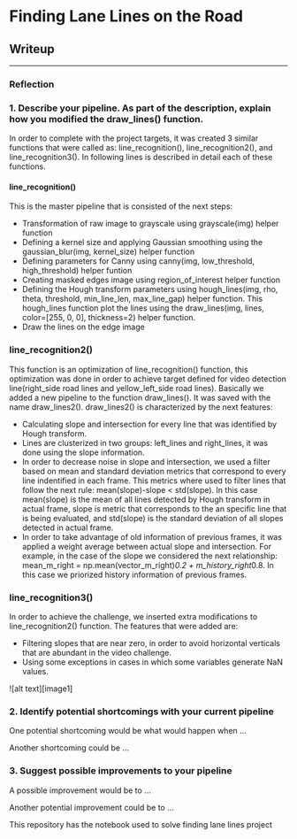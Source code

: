 # Finding Lane Lines on the Road
## Writeup
---
### Reflection

### 1. Describe your pipeline. As part of the description, explain how you modified the draw_lines() function.
In order to complete with the project targets, it was created 3 similar functions that were called as: line_recognition(), line_recognition2(), and line_recognition3(). In following lines is described in detail each of these functions.

#### line_recognition()

This is the master pipeline that is consisted of the next steps:
- Transformation of raw image to grayscale using grayscale(img) helper function
- Defining a kernel size and applying Gaussian smoothing using the gaussian_blur(img, kernel_size) helper function
- Defining parameters for Canny using canny(img, low_threshold, high_threshold) helper funtion
- Creating masked edges image using region_of_interest helper function 
- Defining the Hough transform parameters using hough_lines(img, rho, theta, threshold, min_line_len, max_line_gap) helper function. This hough_lines function plot the lines using the draw_lines(img, lines, color=[255, 0, 0], thickness=2) helper function.
- Draw the lines on the edge image

### line_recognition2()

This function is an optimization of line_recognition() function, this optimization was done in order to achieve target defined for video detection line(right_side road lines and yellow_left_side road lines). Basically we added a new pipeline to the function draw_lines(). It was saved with the name draw_lines2(). draw_lines2() is characterized by the next features:
- Calculating slope and intersection for every line that was identified by Hough transform.
- Lines are clusterized in two groups: left_lines and right_lines, it was done using the slope information.
- In order to decrease noise in slope and intersection, we used a filter based on mean and standard deviation metrics that correspond to every line indentified in each frame. This metrics where used to filter lines that follow the next rule: mean(slope)-slope < std(slope). In this case mean(slope) is the mean of all lines detected by Hough transform in actual frame, slope is metric that corresponds to the an specific line that is being evaluated, and std(slope) is the standard deviation of all slopes detected in actual frame.
- In order to take advantage of old information of previous frames, it was applied a weight average between actual slope and intersection. For example, in the case of the slope we considered the next relationship: mean_m_right = np.mean(vector_m_right)*0.2 + m_history_right*0.8. In this case we priorized history information of previous frames.

### line_recognition3()

In order to achieve the challenge, we inserted extra modifications to line_recognition2() function. The features that were added are:
- Filtering slopes that are near zero, in order to avoid horizontal verticals that are abundant in the video challenge.
- Using some exceptions in cases in which some variables generate NaN values.


![alt text][image1]


### 2. Identify potential shortcomings with your current pipeline


One potential shortcoming would be what would happen when ... 

Another shortcoming could be ...


### 3. Suggest possible improvements to your pipeline

A possible improvement would be to ...

Another potential improvement could be to ...

This repository has the notebook used to solve finding lane lines project
